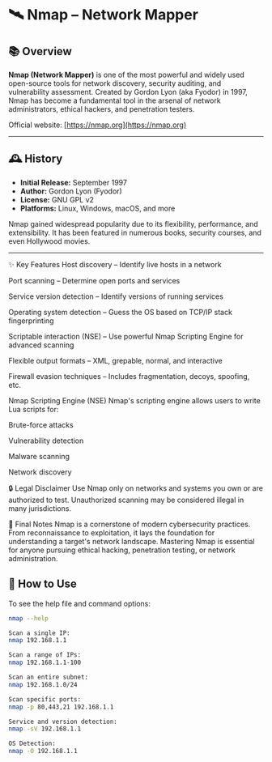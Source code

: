 # 🛰️ Nmap – Network Mapper

## 📚 Overview

**Nmap (Network Mapper)** is one of the most powerful and widely used open-source tools for network discovery, security auditing, and vulnerability assessment. Created by Gordon Lyon (aka Fyodor) in 1997, Nmap has become a fundamental tool in the arsenal of network administrators, ethical hackers, and penetration testers.

Official website: [https://nmap.org](https://nmap.org)

---

## 🕰️ History

- **Initial Release:** September 1997
- **Author:** Gordon Lyon (Fyodor)
- **License:** GNU GPL v2
- **Platforms:** Linux, Windows, macOS, and more

Nmap gained widespread popularity due to its flexibility, performance, and extensibility. It has been featured in numerous books, security courses, and even Hollywood movies.

---
✨ Key Features
Host discovery – Identify live hosts in a network

Port scanning – Determine open ports and services

Service version detection – Identify versions of running services

Operating system detection – Guess the OS based on TCP/IP stack fingerprinting

Scriptable interaction (NSE) – Use powerful Nmap Scripting Engine for advanced scanning

Flexible output formats – XML, grepable, normal, and interactive

Firewall evasion techniques – Includes fragmentation, decoys, spoofing, etc.

 Nmap Scripting Engine (NSE)
Nmap's scripting engine allows users to write Lua scripts for:

Brute-force attacks

Vulnerability detection

Malware scanning

Network discovery

🔒 Legal Disclaimer
Use Nmap only on networks and systems you own or are authorized to test. Unauthorized scanning may be considered illegal in many jurisdictions.

📢 Final Notes
Nmap is a cornerstone of modern cybersecurity practices. From reconnaissance to exploitation, it lays the foundation for understanding a target's network landscape. Mastering Nmap is essential for anyone pursuing ethical hacking, penetration testing, or network administration.

## 🔧 How to Use

To see the help file and command options:

```bash
nmap --help

Scan a single IP:
nmap 192.168.1.1

Scan a range of IPs:
nmap 192.168.1.1-100

Scan an entire subnet:
nmap 192.168.1.0/24

Scan specific ports:
nmap -p 80,443,21 192.168.1.1

Service and version detection:
nmap -sV 192.168.1.1

OS Detection:
nmap -O 192.168.1.1


